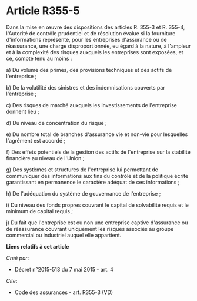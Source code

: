 # Article R355-5

Dans la mise en œuvre des dispositions des articles R. 355-3 et R. 355-4, l'Autorité de contrôle prudentiel et de résolution
évalue si la fourniture d'informations représente, pour les entreprises d'assurance ou de réassurance, une charge
disproportionnée, eu égard à la nature, à l'ampleur et à la complexité des risques auxquels les entreprises sont exposées, et
ce, compte tenu au moins : 

a) Du volume des primes, des provisions techniques et des actifs de l'entreprise ; 

b) De la volatilité des sinistres et des indemnisations couverts par l'entreprise ; 

c) Des risques de marché auxquels les investissements de l'entreprise donnent lieu ; 

d) Du niveau de concentration du risque ; 

e) Du nombre total de branches d'assurance vie et non-vie pour lesquelles l'agrément est accordé ; 

f) Des effets potentiels de la gestion des actifs de l'entreprise sur la stabilité financière au niveau de l'Union ; 

g) Des systèmes et structures de l'entreprise lui permettant de communiquer des informations aux fins du contrôle et de la
politique écrite garantissant en permanence le caractère adéquat de ces informations ; 

h) De l'adéquation du système de gouvernance de l'entreprise ; 

i) Du niveau des fonds propres couvrant le capital de solvabilité requis et le minimum de capital requis ; 

j) Du fait que l'entreprise est ou non une entreprise captive d'assurance ou de réassurance couvrant uniquement les risques
associés au groupe commercial ou industriel auquel elle appartient.

**Liens relatifs à cet article**

_Créé par_:

  - Décret n°2015-513 du 7 mai 2015 - art. 4

_Cite_:

  - Code des assurances - art. R355-3 (VD)
